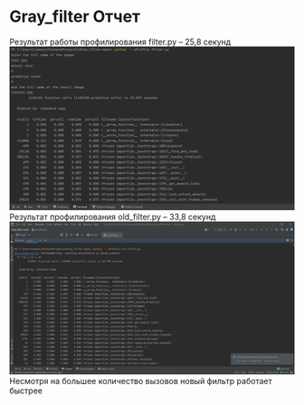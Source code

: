 ﻿# Gray_filter Отчет
Результат работы профилирования filter.py – 25,8 секунд
![alt text](pictures_for_readme/filter_profile.JPG)
Результат профилирования old_filter.py – 33,8 секунд
![alt text](pictures_for_readme/old_filter_profile.JPG)
Несмотря на большее количество вызовов новый фильтр работает быстрее

